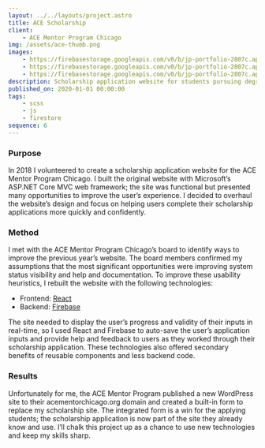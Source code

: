 ```yaml
---
layout: ../../layouts/project.astro
title: ACE Scholarship
client:
    - ACE Mentor Program Chicago
img: /assets/ace-thumb.png
images:
    - https://firebasestorage.googleapis.com/v0/b/jp-portfolio-2807c.appspot.com/o/ACE_landing.png?alt=media&token=2b90d23f-103c-4f5d-b818-9b1d79f9cc28
    - https://firebasestorage.googleapis.com/v0/b/jp-portfolio-2807c.appspot.com/o/ACE_application.png?alt=media&token=bc667039-3256-42e5-a7c4-2c8f66d1c5d6
    - https://firebasestorage.googleapis.com/v0/b/jp-portfolio-2807c.appspot.com/o/ACE_help.png?alt=media&token=19858904-9955-4d1e-a721-99428756cc29
description: Scholarship application website for students pursuing degrees in architecture, construction, or engineering.
published_on: 2020-01-01 00:00:00
tags:
    - scss
    - js
    - firestore
sequence: 6
---
```


### Purpose

In 2018 I volunteered to create a scholarship application website for the ACE Mentor Program Chicago. I built the original website with Microsoft’s ASP.NET Core MVC web framework; the site was functional but presented many opportunities to improve the user’s experience. I decided to overhaul the website’s design and focus on helping users complete their scholarship applications more quickly and confidently.

### Method

I met with the ACE Mentor Program Chicago’s board to identify ways to improve the previous year’s website. The board members confirmed my assumptions that the most significant opportunities were improving system status visibility and help and documentation. To improve these usability heuristics, I rebuilt the website with the following technologies:

-   Frontend: [React](https://reactjs.org/)
-   Backend: [Firebase](https://firebase.google.com/)

The site needed to display the user’s progress and validity of their inputs in real-time, so I used React and Firebase to auto-save the user’s application inputs and provide help and feedback to users as they worked through their scholarship application. These technologies also offered secondary benefits of reusable components and less backend code.

### Results

Unfortunately for me, the ACE Mentor Program published a new WordPress site to their acementorchicago.org domain and created a built-in form to replace my scholarship site. The integrated form is a win for the applying students; the scholarship application is now part of the site they already know and use. I’ll chalk this project up as a chance to use new technologies and keep my skills sharp.

